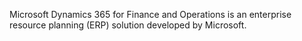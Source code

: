 Microsoft Dynamics 365 for Finance and Operations is an enterprise resource planning (ERP) solution developed by Microsoft.